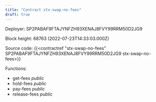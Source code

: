 ```yaml
---
title: "Contract stx-swap-no-fees"
draft: true
---
```

Deployer: SP2PABAF9FTAJYNFZH93XENAJ8FVY99RRM50D2JG9


 



Block height: 68763 (2022-07-23T14:33:03.000Z)

Source code: {{<contractref "stx-swap-no-fees" SP2PABAF9FTAJYNFZH93XENAJ8FVY99RRM50D2JG9 stx-swap-no-fees>}}

Functions:

* get-fees _public_
* hold-fees _public_
* pay-fees _public_
* release-fees _public_
